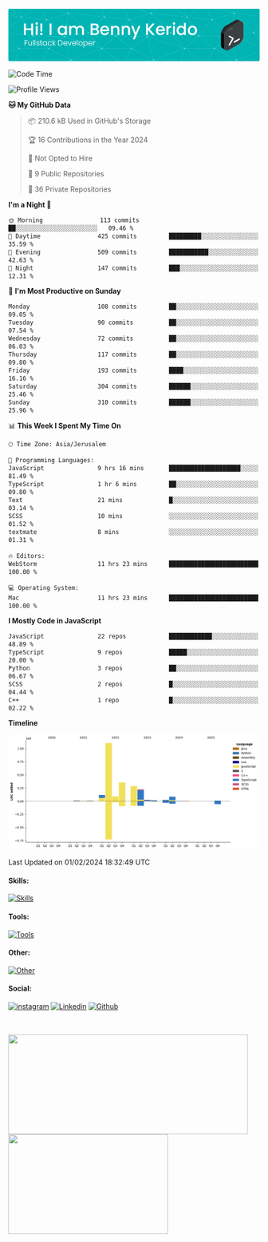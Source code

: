 ![Header](./header.png)


<!--START_SECTION:waka-->
![Code Time](http://img.shields.io/badge/Code%20Time-417%20hrs%2031%20mins-blue)

![Profile Views](http://img.shields.io/badge/Profile%20Views-0-blue)

**🐱 My GitHub Data** 

> 📦 210.6 kB Used in GitHub's Storage 
 > 
> 🏆 16 Contributions in the Year 2024
 > 
> 🚫 Not Opted to Hire
 > 
> 📜 9 Public Repositories 
 > 
> 🔑 36 Private Repositories 
 > 
**I'm a Night 🦉** 

```text
🌞 Morning                113 commits         ██░░░░░░░░░░░░░░░░░░░░░░░   09.46 % 
🌆 Daytime                425 commits         █████████░░░░░░░░░░░░░░░░   35.59 % 
🌃 Evening                509 commits         ███████████░░░░░░░░░░░░░░   42.63 % 
🌙 Night                  147 commits         ███░░░░░░░░░░░░░░░░░░░░░░   12.31 % 
```
📅 **I'm Most Productive on Sunday** 

```text
Monday                   108 commits         ██░░░░░░░░░░░░░░░░░░░░░░░   09.05 % 
Tuesday                  90 commits          ██░░░░░░░░░░░░░░░░░░░░░░░   07.54 % 
Wednesday                72 commits          ██░░░░░░░░░░░░░░░░░░░░░░░   06.03 % 
Thursday                 117 commits         ██░░░░░░░░░░░░░░░░░░░░░░░   09.80 % 
Friday                   193 commits         ████░░░░░░░░░░░░░░░░░░░░░   16.16 % 
Saturday                 304 commits         ██████░░░░░░░░░░░░░░░░░░░   25.46 % 
Sunday                   310 commits         ██████░░░░░░░░░░░░░░░░░░░   25.96 % 
```


📊 **This Week I Spent My Time On** 

```text
🕑︎ Time Zone: Asia/Jerusalem

💬 Programming Languages: 
JavaScript               9 hrs 16 mins       ████████████████████░░░░░   81.49 % 
TypeScript               1 hr 6 mins         ██░░░░░░░░░░░░░░░░░░░░░░░   09.80 % 
Text                     21 mins             █░░░░░░░░░░░░░░░░░░░░░░░░   03.14 % 
SCSS                     10 mins             ░░░░░░░░░░░░░░░░░░░░░░░░░   01.52 % 
textmate                 8 mins              ░░░░░░░░░░░░░░░░░░░░░░░░░   01.31 % 

🔥 Editors: 
WebStorm                 11 hrs 23 mins      █████████████████████████   100.00 % 

💻 Operating System: 
Mac                      11 hrs 23 mins      █████████████████████████   100.00 % 
```

**I Mostly Code in JavaScript** 

```text
JavaScript               22 repos            ████████████░░░░░░░░░░░░░   48.89 % 
TypeScript               9 repos             █████░░░░░░░░░░░░░░░░░░░░   20.00 % 
Python                   3 repos             ██░░░░░░░░░░░░░░░░░░░░░░░   06.67 % 
SCSS                     2 repos             █░░░░░░░░░░░░░░░░░░░░░░░░   04.44 % 
C++                      1 repo              █░░░░░░░░░░░░░░░░░░░░░░░░   02.22 % 
```



**Timeline**

![Lines of Code chart](https://raw.githubusercontent.com/bennykerido/bennykerido/main/assets/bar_graph.png)


 Last Updated on 01/02/2024 18:32:49 UTC
<!--END_SECTION:waka-->
#### Skills:
[![Skills](https://skillicons.dev/icons?i=js,ts,html,css,py&perline=5&theme=dark)](https://skillicons.dev)

#### Tools:
[![Tools](https://skillicons.dev/icons?i=react,nextjs,redux,nestjs,nodejs,express,sass,jquery&perline=5&theme=dark)](https://skillicons.dev)

#### Other:
[![Other](https://skillicons.dev/icons?i=bun,git,firebase,idea,postman,netlify,mongodb,materialui,figma,docker,eclipse,ps,ai,xd&perline=5&theme=dark)](https://skillicons.dev)

#### Social:
[![instagram](https://skillicons.dev/icons?i=instagram&perline=5&theme=dark)](https://www.instagram.com/bennykerido)
[![Linkedin](https://skillicons.dev/icons?i=linkedin&perline=5&theme=dark)](https://www.linkedin.com/in/bennykerido)
[![Github](https://skillicons.dev/icons?i=github&perline=5&theme=dark)](https://www.github.com/bennykerido)

<br/>
<br/>

<a href="https://github.com/bennykerido">
  <img height=200 width=480 align="center" src="https://github-readme-stats.vercel.app/api?username=bennykerido&hide=prs,contribs&show_icons=true&card_width=320" />
</a>
<a href="https://github.com/bennykerido">
  <img height=200 width=320 align="center" src="https://github-readme-stats.vercel.app/api/top-langs/?username=bennykerido&layout=compact&card_width=320" />
</a>

